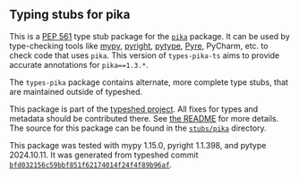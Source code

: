 ## Typing stubs for pika

This is a [PEP 561](https://peps.python.org/pep-0561/)
type stub package for the [`pika`](https://github.com/pika/pika) package.
It can be used by type-checking tools like
[mypy](https://github.com/python/mypy/),
[pyright](https://github.com/microsoft/pyright),
[pytype](https://github.com/google/pytype/),
[Pyre](https://pyre-check.org/),
PyCharm, etc. to check code that uses `pika`. This version of
`types-pika-ts` aims to provide accurate annotations for
`pika==1.3.*`.

The `types-pika` package contains alternate, more complete type stubs, that are maintained outside of typeshed.

This package is part of the [typeshed project](https://github.com/python/typeshed).
All fixes for types and metadata should be contributed there.
See [the README](https://github.com/python/typeshed/blob/main/README.md)
for more details. The source for this package can be found in the
[`stubs/pika`](https://github.com/python/typeshed/tree/main/stubs/pika)
directory.

This package was tested with
mypy 1.15.0,
pyright 1.1.398,
and pytype 2024.10.11.
It was generated from typeshed commit
[`bfd032156c59bbf851f62174014f24f4f89b96af`](https://github.com/python/typeshed/commit/bfd032156c59bbf851f62174014f24f4f89b96af).